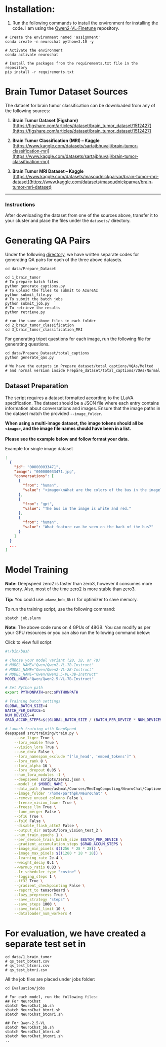 # Installation:

1. Run the following commands to install the environment for installing the code. I am using the [Qwen2-VL-Finetune](https://github.com/2U1/Qwen2-VL-Finetune) repository.

```shell
# Create the environment named 'assignment'
conda create -n neurochat python=3.10 -y

# Activate the environment
conda activate neurochat

# Install the packages from the requirements.txt file in the repository
pip install -r requirements.txt
```

# Brain Tumor Dataset Sources

The dataset for brain tumor classification can be downloaded from any of the following sources:

1. **Brain Tumor Dataset (Figshare)**  
   [https://figshare.com/articles/dataset/brain_tumor_dataset/1512427](https://figshare.com/articles/dataset/brain_tumor_dataset/1512427)

2. **Brain Tumor Classification (MRI) – Kaggle**  
   [https://www.kaggle.com/datasets/sartajbhuvaji/brain-tumor-classification-mri](https://www.kaggle.com/datasets/sartajbhuvaji/brain-tumor-classification-mri)

3. **Brain Tumor MRI Dataset – Kaggle**  
   [https://www.kaggle.com/datasets/masoudnickparvar/brain-tumor-mri-dataset](https://www.kaggle.com/datasets/masoudnickparvar/brain-tumor-mri-dataset)

---

### Instructions

After downloading the dataset from one of the sources above, transfer it to your cluster and place the files under the `datasets/` directory.

# Generating QA Pairs

Under the following [directory](https://github.com/ashmalvayani/CAP5516_MedicalImageComputing/tree/main/NeuroChat/data/Prepare_Dataset), we have written separate codes for generating QA pairs for each of the three above datasets.

```shell
cd data/Prepare_Dataset

cd 1_brain_tumor
# To prepare batch files
python generate_captions.py
# To upload the files to submit to AzureAI
python submit_file.py
# To submit the batch jobs
python submit_job.py
# To retrieve the results
python retrieve.py

# run the same above files in each folder
cd 2_brain_tumor_classification
cd 3_brain_tunor_classification_MRI
```

For generating tripet questions for each image, run the following file for generating questions.

```shell
cd data/Prepare_Dataset/total_captions
python generate_qas.py

# We have the outputs in Prepare_dataset/total_captions/VQAs/Melted
# and normal version inside Prepare_dataset/total_captions/VQAs/Normal
```

## Dataset Preparation

The script requires a dataset formatted according to the LLaVA specification. The dataset should be a JSON file where each entry contains information about conversations and images. Ensure that the image paths in the dataset match the provided `--image_folder`.<br>

**When using a multi-image dataset, the image tokens should all be `<image>`, and the image file names should have been in a list.**<br><br>
**Please see the example below and follow format your data.**

<summary>Example for single image dataset</summary>

```json
[
  {
    "id": "000000033471",
    "image": "000000033471.jpg",
    "conversations": [
      {
        "from": "human",
        "value": "<image>\nWhat are the colors of the bus in the image?"
      },
      {
        "from": "gpt",
        "value": "The bus in the image is white and red."
      },
      {
        "from": "human",
        "value": "What feature can be seen on the back of the bus?"
      }
    ]
  }
  ...
]
```

# Model Training

**Note:** Deepspeed zero2 is faster than zero3, however it consumes more memory. Also, most of the time zero2 is more stable than zero3.<br><br>
**Tip:** You could use `adamw_bnb_8bit` for optimizer to save memory.

To run the training script, use the following command:

```shell
sbatch job.slurm
```

**Note:** The above code runs on 4 GPUs of 48GB. You can modify as per your GPU resources or you can also run the following command below:

<summary>Click to view full script</summary>

```bash
#!/bin/bash

# Choose your model variant (2B, 3B, or 7B)
# MODEL_NAME="Qwen/Qwen2-VL-7B-Instruct"
# MODEL_NAME="Qwen/Qwen2-VL-2B-Instruct"
# MODEL_NAME="Qwen/Qwen2.5-VL-3B-Instruct"
MODEL_NAME="Qwen/Qwen2.5-VL-7B-Instruct"

# Set Python path
export PYTHONPATH=src:$PYTHONPATH

# Training batch settings
GLOBAL_BATCH_SIZE=4
BATCH_PER_DEVICE=1
NUM_DEVICES=4
GRAD_ACCUM_STEPS=$((GLOBAL_BATCH_SIZE / (BATCH_PER_DEVICE * NUM_DEVICES)))

# Launch training with DeepSpeed
deepspeed src/training/train.py \
    --use_liger True \
    --lora_enable True \
    --vision_lora True \
    --use_dora False \
    --lora_namespan_exclude "['lm_head', 'embed_tokens']" \
    --lora_rank 8 \
    --lora_alpha 16 \
    --lora_dropout 0.05 \
    --num_lora_modules -1 \
    --deepspeed scripts/zero3.json \
    --model_id $MODEL_NAME \
    --data_path /home/ashmal/Courses/MedImgComputing/NeuroChat/Captions/Qwen2-VL-Finetune/data/1_brain_tumor/NeuroChat_train.json \
    --image_folder '/home/parthpk/NeuroChat' \
    --remove_unused_columns False \
    --freeze_vision_tower True \
    --freeze_llm True \
    --tune_merger False \
    --bf16 True \
    --fp16 False \
    --disable_flash_attn2 False \
    --output_dir output/lora_vision_test_2 \
    --num_train_epochs 1 \
    --per_device_train_batch_size $BATCH_PER_DEVICE \
    --gradient_accumulation_steps $GRAD_ACCUM_STEPS \
    --image_min_pixels $((256 * 28 * 28)) \
    --image_max_pixels $((1280 * 28 * 28)) \
    --learning_rate 2e-4 \
    --weight_decay 0.1 \
    --warmup_ratio 0.03 \
    --lr_scheduler_type "cosine" \
    --logging_steps 1 \
    --tf32 True \
    --gradient_checkpointing False \
    --report_to tensorboard \
    --lazy_preprocess True \
    --save_strategy "steps" \
    --save_steps 1000 \
    --save_total_limit 10 \
    --dataloader_num_workers 4
```

# For evaluation, we have created a separate test set in
```shell
cd data/1_brain_tumor
# qs_test_bbtest.csv
# qs_test_btcmri.csv
# qs_test_btmri.csv
```

All the job files are placed under jobs folder:
```shell
cd Evaluation/jobs

# For each model, run the following files:
## For NeuroChat
sbatch NeuroChat_bb.sh
sbatch NeuroChat_btmri.sh
sbatch NeuroChat_btcmri.sh

## For Qwen-2.5-VL
sbatch NeuroChat_bb.sh
sbatch NeuroChat_btmri.sh
sbatch NeuroChat_btcmri.sh
..
```
